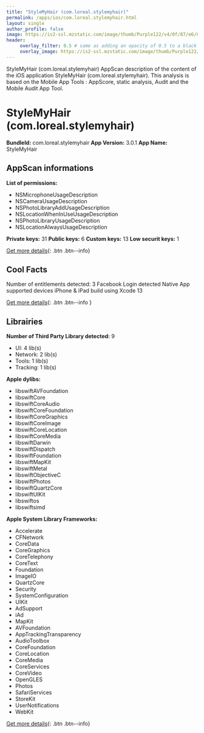 ```yaml
---
title: "StyleMyHair (com.loreal.stylemyhair)"
permalink: /apps/ios/com.loreal.stylemyhair.html
layout: single
author_profile: false
image: https://is2-ssl.mzstatic.com/image/thumb/Purple122/v4/0f/87/e6/0f87e6b3-fd37-ece8-06d4-99b5d769fc47/AppIcon-0-0-1x_U007emarketing-0-0-0-7-0-0-sRGB-0-0-0-GLES2_U002c0-512MB-85-220-0-0.png/512x512bb.jpg
header: 
     overlay_filter: 0.5 # same as adding an opacity of 0.5 to a black background
     overlay_image: https://is2-ssl.mzstatic.com/image/thumb/Purple122/v4/0f/87/e6/0f87e6b3-fd37-ece8-06d4-99b5d769fc47/AppIcon-0-0-1x_U007emarketing-0-0-0-7-0-0-sRGB-0-0-0-GLES2_U002c0-512MB-85-220-0-0.png/512x512bb.jpg
---
```

StyleMyHair (com.loreal.stylemyhair) AppScan description of the content of the iOS application StyleMyHair (com.loreal.stylemyhair). This analysis is based on the Mobile App Tools : AppScore, static analysis, Audit and the Mobile Audit App Tool.

# StyleMyHair (com.loreal.stylemyhair)

**BundleId:** com.loreal.stylemyhair
**App Version:** 3.0.1
**App Name:** StyleMyHair


## AppScan informations 

**List of permissions:** 
- NSMicrophoneUsageDescription
- NSCameraUsageDescription
- NSPhotoLibraryAddUsageDescription
- NSLocationWhenInUseUsageDescription
- NSPhotoLibraryUsageDescription
- NSLocationAlwaysUsageDescription
  
  
**Private keys:** 31
**Public keys:** 6
**Custom keys:** 13
**Low securit keys:** 1
  
[Get more details](/pricing.html){: .btn .btn--info}

## Cool Facts

Number of entitlements detected: 3
Facebook Login detected
Native App
supported devices iPhone & iPad
build using Xcode 13
  
[Get more details](/pricing.html){: .btn .btn--info }

## Librairies 
**Number of Third Party Library detected:** 9
- UI: 4 lib(s)
- Network: 2 lib(s)
- Tools: 1 lib(s)
- Tracking: 1 lib(s)


**Apple dylibs:**
- libswiftAVFoundation
- libswiftCore
- libswiftCoreAudio
- libswiftCoreFoundation
- libswiftCoreGraphics
- libswiftCoreImage
- libswiftCoreLocation
- libswiftCoreMedia
- libswiftDarwin
- libswiftDispatch
- libswiftFoundation
- libswiftMapKit
- libswiftMetal
- libswiftObjectiveC
- libswiftPhotos
- libswiftQuartzCore
- libswiftUIKit
- libswiftos
- libswiftsimd


**Apple System Library Frameworks:**
- Accelerate
- CFNetwork
- CoreData
- CoreGraphics
- CoreTelephony
- CoreText
- Foundation
- ImageIO
- QuartzCore
- Security
- SystemConfiguration
- UIKit
- AdSupport
- iAd
- MapKit
- AVFoundation
- AppTrackingTransparency
- AudioToolbox
- CoreFoundation
- CoreLocation
- CoreMedia
- CoreServices
- CoreVideo
- OpenGLES
- Photos
- SafariServices
- StoreKit
- UserNotifications
- WebKit


  
[Get more details](/pricing.html){: .btn .btn--info}


